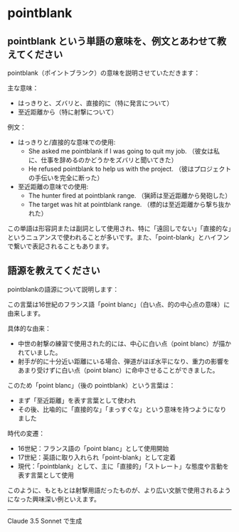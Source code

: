 # pointblank

## pointblank という単語の意味を、例文とあわせて教えてください

pointblank（ポイントブランク）の意味を説明させていただきます：

主な意味：

 * はっきりと、ズバリと、直接的に（特に発言について）
 * 至近距離から（特に射撃について）

例文：

 * はっきりと/直接的な意味での使用:
   * She asked me pointblank if I was going to quit my job. （彼女は私に、仕事を辞めるのかどうかをズバリと聞いてきた）
   * He refused pointblank to help us with the project. （彼はプロジェクトの手伝いを完全に断った）
 * 至近距離の意味での使用:
   * The hunter fired at pointblank range. （猟師は至近距離から発砲した）
   * The target was hit at pointblank range. （標的は至近距離から撃ち抜かれた）

この単語は形容詞または副詞として使用され、特に「遠回しでない」「直接的な」というニュアンスで使われることが多いです。また、「point-blank」とハイフンで繋いで表記されることもあります。

## 語源を教えてください

pointblankの語源について説明します：

この言葉は16世紀のフランス語「point blanc」（白い点、的の中心点の意味）に由来します。

具体的な由来：

 * 中世の射撃の練習で使用された的には、中心に白い点（point blanc）が描かれていました。
 * 射手が的に十分近い距離にいる場合、弾道がほぼ水平になり、重力の影響をあまり受けずに白い点（point blanc）に命中させることができました。

このため「point blanc」（後の pointblank）という言葉は：

 * まず「至近距離」を表す言葉として使われ
 * その後、比喩的に「直接的な」「まっすぐな」という意味を持つようになりました

時代の変遷：

 * 16世紀：フランス語の「point blanc」として使用開始
 * 17世紀：英語に取り入れられ「point-blank」として定着
 * 現代：「pointblank」として、主に「直接的」「ストレート」な態度や言動を表す言葉として使用

このように、もともとは射撃用語だったものが、より広い文脈で使用されるようになった興味深い例といえます。

---
Claude 3.5 Sonnet で生成
